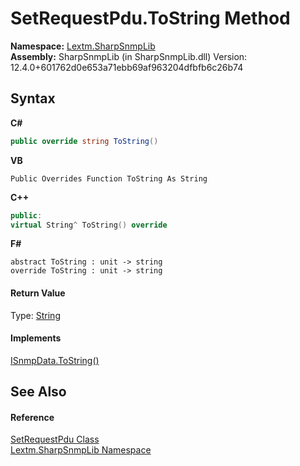 # SetRequestPdu.ToString Method 
 

**Namespace:**&nbsp;<a href="N_Lextm_SharpSnmpLib">Lextm.SharpSnmpLib</a><br />**Assembly:**&nbsp;SharpSnmpLib (in SharpSnmpLib.dll) Version: 12.4.0+601762d0e653a71ebb69af963204dfbfb6c26b74

## Syntax

**C#**<br />
``` C#
public override string ToString()
```

**VB**<br />
``` VB
Public Overrides Function ToString As String
```

**C++**<br />
``` C++
public:
virtual String^ ToString() override
```

**F#**<br />
``` F#
abstract ToString : unit -> string 
override ToString : unit -> string 
```


#### Return Value
Type: <a href="https://docs.microsoft.com/dotnet/api/system.string" target="_blank" rel="noopener noreferrer">String</a>

#### Implements
<a href="M_Lextm_SharpSnmpLib_ISnmpData_ToString">ISnmpData.ToString()</a><br />

## See Also


#### Reference
<a href="T_Lextm_SharpSnmpLib_SetRequestPdu">SetRequestPdu Class</a><br /><a href="N_Lextm_SharpSnmpLib">Lextm.SharpSnmpLib Namespace</a><br />